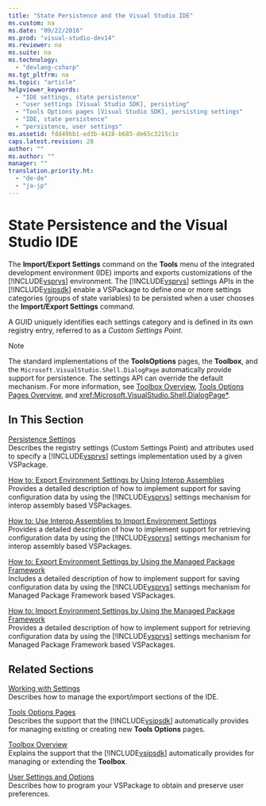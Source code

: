 ```yaml
---
title: "State Persistence and the Visual Studio IDE"
ms.custom: na
ms.date: "09/22/2016"
ms.prod: "visual-studio-dev14"
ms.reviewer: na
ms.suite: na
ms.technology: 
  - "devlang-csharp"
ms.tgt_pltfrm: na
ms.topic: "article"
helpviewer_keywords: 
  - "IDE settings, state persistence"
  - "user settings [Visual Studio SDK], persisting"
  - "Tools Options pages [Visual Studio SDK], persisting settings"
  - "IDE, state persistence"
  - "persistence, user settings"
ms.assetid: fdd49bb1-ed3b-4428-b685-de65c3215c1c
caps.latest.revision: 28
author: ""
ms.author: ""
manager: ""
translation.priority.ht: 
  - "de-de"
  - "ja-jp"
---
```

# State Persistence and the Visual Studio IDE
The **Import/Export Settings** command on the **Tools** menu of the integrated development environment (IDE) imports and exports customizations of the [!INCLUDE[vsprvs](../vs140/includes/vsprvs_md.md)] environment. The [!INCLUDE[vsprvs](../vs140/includes/vsprvs_md.md)] settings APIs in the [!INCLUDE[vsipsdk](../vs140/includes/vsipsdk_md.md)] enable a VSPackage to define one or more settings categories (groups of state variables) to be persisted when a user chooses the **Import/Export Settings** command.  
  
 A GUID uniquely identifies each settings category and is defined in its own registry entry, referred to as a *Custom Settings Point*.  
  
> [!NOTE]
>  The standard implementations of the **ToolsOptions** pages, the **Toolbox**, and the `Microsoft.VisualStudio.Shell.DialogPage` automatically provide support for persistence. The settings API can override the default mechanism. For more information, see [Toolbox Overview](../vs140/extending-the-toolbox.md), [Tools Options Pages Overview](../vs140/options-pages.md), and <xref:Microsoft.VisualStudio.Shell.DialogPage*>.  
  
## In This Section  
 [Persistence Settings](../vs140/support-for-user-settings.md)  
 Describes the registry settings (Custom Settings Point) and attributes used to specify a [!INCLUDE[vsprvs](../vs140/includes/vsprvs_md.md)] settings implementation used by a given VSPackage.  
  
 [How to: Export Environment Settings by Using Interop Assemblies](../vs140/how-to--export-settings-by-using-interop-assemblies.md)  
 Provides a detailed description of how to implement support for saving configuration data by using the [!INCLUDE[vsprvs](../vs140/includes/vsprvs_md.md)] settings mechanism for interop assembly based VSPackages.  
  
 [How to: Use Interop Assemblies to Import Environment Settings](../vs140/how-to--use-interop-assemblies-to-import-settings.md)  
 Provides a detailed description of how to implement support for retrieving configuration data by using the [!INCLUDE[vsprvs](../vs140/includes/vsprvs_md.md)] settings mechanism for interop assembly based VSPackages.  
  
 [How to: Export Environment Settings by Using the Managed Package Framework](../vs140/exporting-settings.md)  
 Includes a detailed description of how to implement support for saving configuration data by using the [!INCLUDE[vsprvs](../vs140/includes/vsprvs_md.md)] settings mechanism for Managed Package Framework based VSPackages.  
  
 [How to: Import Environment Settings by Using the Managed Package Framework](../vs140/importing-settings.md)  
 Provides a detailed description of how to implement support for retrieving configuration data by using the [!INCLUDE[vsprvs](../vs140/includes/vsprvs_md.md)] settings mechanism for Managed Package Framework based VSPackages.  
  
## Related Sections  
 [Working with Settings](assetId:///4c0a56ab-6091-4ebc-9dc7-52c40846bacb)  
 Describes how to manage the export/import sections of the IDE.  
  
 [Tools Options Pages](../vs140/options-pages.md)  
 Describes the support that the [!INCLUDE[vsipsdk](../vs140/includes/vsipsdk_md.md)] automatically provides for managing existing or creating new **Tools Options** pages.  
  
 [Toolbox Overview](../vs140/extending-the-toolbox.md)  
 Explains the support that the [!INCLUDE[vsipsdk](../vs140/includes/vsipsdk_md.md)] automatically provides for managing or extending the **Toolbox**.  
  
 [User Settings and Options](../vs140/extending-user-settings-and-options.md)  
 Describes how to program your VSPackage to obtain and preserve user preferences.